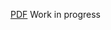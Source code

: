 <a href="https://github.com/tsaranon/tsaranon.github.io/raw/master/files/tsar.pdf">PDF</a>
Work in progress
